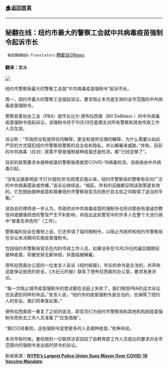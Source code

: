 ###  [:house:返回首頁](https://github.com/ourhimalayas/txt)
---


## 秘翻在线：纽约市最大的警察工会就中共病毒疫苗强制令起诉市长
` 秘密翻譯組G-Translators` [轉載自GNews](https://gnews.org/zh-hans/1618825/)

#### 翻译：文斗

![](https://assets.gnews.org/wp-content/uploads/2021/10/bill-deblasio-900xfsdafsdag45y65j78ol89ok506.jpg)

纽约市警察局最大的警察工会就“中共病毒疫苗强制令”起诉市长。

周一，纽约市最大的警察工会提起诉讼，要求阻止本月底生效的全市范围的中共病毒疫苗强制令。

警察慈善协会工会（PBA）就市长比尔·德布拉西奥（Bill DeBlasio ）的中共病毒疫苗强制令提起诉讼，该强制令将于10月29日星期五对所有警察和其他市政工作人员生效。

诉讼称：“市政府没有提供任何解释，更没有提供合理的解释，为什么需要以如此严厉的方式侵犯纽约市警察局警察的自主权和隐私，并以解雇来威胁，”并称，目前的中共病毒（应对）政策不管是强制接种疫苗还是检测，都“已经足够了”。

目前的政策要求未接种疫苗的警察每周接受COVID-19病毒检测，该疾病由中共病毒引起。

“没有证据表明自‘不打针就检测’的政策实施以来，纽约市警察局的警察有任何广泛的中共病毒感染或传播，”该诉讼继续说。“相反，所有的证据都证明该政策是有效的，它在鼓励接种疫苗和尊重纽约市警察局官员的医疗自主权之间取得了适当的平衡。”

该协会的律师进一步认为，市政府对中共病毒疫苗的强制令也将对那些有虔诚宗教信仰或健康顾虑的警官产生不利影响，并指出这些警官中的许多人在整个大流行病中“冒着生命危险”（工作）。

警察福利协会在推特上说，它还申请了临时限制令，以阻止市政府和纽约市警察局在诉讼未决期间实施疫苗强制令。

包括纽约市警察局官员在内的市政工作人员，如果没有在10月29日的最后期限前接种疫苗，将被安排无薪休假，并面临被解雇。

德布拉西奥办公室的一位发言人告诉《纽约邮报》，市长的命令是合法的，并声称这能保证居民的安全。《大纪元时报》联系了德布拉西奥的办公室，要求发表评论。

“每一次阻止城市疫苗强制令的尝试都在法庭上失败了，我们相信PBA的这次诉讼也会遇到同样的命运。”发言人说，“纽约市的疫苗强制令是合法的，也保障了纽约人的安全。我们将审查此案。”

德布拉西奥周一重复了之前的说法，即官员们为纽约市警察局和其他机构因疫苗强制令而失去工作人员准备了“应急措施”。

“我们已经看到，这些强制令促使更多的人去接种疫苗，”他争辩说。

本月早些时候，曼哈顿的一位联邦法官驳回了由教育部工作人员提出的要求对全市范围内的强制令发出临时禁令的诉讼。

新闻来源：[**NYPD’s Largest Police Union Sues Mayor Over COVID-19 Vaccine Mandate**](https://www.ntd.com/nypds-largest-police-union-sues-mayor-over-covid-19-vaccine-mandate_693217.html)
